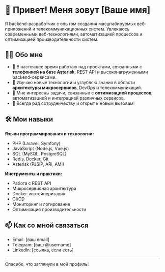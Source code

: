 # 👋 Привет! Меня зовут [Ваше имя]

Я backend-разработчик с опытом создания масштабируемых веб-приложений и телекоммуникационных систем. Увлекаюсь современными веб-технологиями, автоматизацией процессов и оптимизацией производительности систем.

## 👨‍💻 Обо мне

- 🔭 В настоящее время работаю над проектами, связанными с **телефонией на базе Asterisk**, REST API и высоконагруженными backend-сервисами.
- 🌱 Изучаю новые технологии и углубляю знания в области **архитектуры микросервисов**, DevOps и телекоммуникаций.
- 🧠 Мне интересны задачи, связанные с **оптимизацией процессов**, автоматизацией и интеграцией различных сервисов.
- 💬 Всегда рад сотрудничеству и открыт к новым вызовам!

## 🛠️ Мои навыки

**Языки программирования и технологии:**
- PHP (Laravel, Symfony)
- JavaScript (Node.js, Vue.js)
- SQL (MySQL, PostgreSQL)
- Redis, Docker, Git
- Asterisk (PJSIP, ARI, AMI)

**Инструменты и практики:**
- Работа с REST API
- Микросервисная архитектура
- Docker-контейнеризация
- CI/CD
- Мониторинг и логирование
- Оптимизация производительности

## 📫 Как со мной связаться

- Email: [ваш email]
- Telegram: [ваш @username]
- LinkedIn: [ссылка, если есть]

---

Спасибо, что заглянули в мой профиль!
